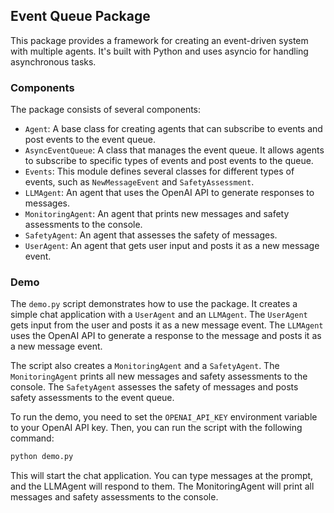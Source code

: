 ## Event Queue Package

This package provides a framework for creating an event-driven system with multiple agents. It's built with Python and uses asyncio for handling asynchronous tasks.

### Components
The package consists of several components:

- `Agent`: A base class for creating agents that can subscribe to events and post events to the event queue.
- `AsyncEventQueue`: A class that manages the event queue. It allows agents to subscribe to specific types of events and post events to the queue.
- `Events`: This module defines several classes for different types of events, such as `NewMessageEvent` and `SafetyAssessment`.
- `LLMAgent`: An agent that uses the OpenAI API to generate responses to messages.
- `MonitoringAgent`: An agent that prints new messages and safety assessments to the console.
- `SafetyAgent`: An agent that assesses the safety of messages.
- `UserAgent`: An agent that gets user input and posts it as a new message event.

### Demo
The `demo.py` script demonstrates how to use the package. It creates a simple chat application with a `UserAgent` and an `LLMAgent`. The `UserAgent` gets input from the user and posts it as a new message event. The `LLMAgent` uses the OpenAI API to generate a response to the message and posts it as a new message event.

The script also creates a `MonitoringAgent` and a `SafetyAgent`. The `MonitoringAgent` prints all new messages and safety assessments to the console. The `SafetyAgent` assesses the safety of messages and posts safety assessments to the event queue.

To run the demo, you need to set the `OPENAI_API_KEY` environment variable to your OpenAI API key. Then, you can run the script with the following command:

```bash
python demo.py
```

This will start the chat application. You can type messages at the prompt, and the LLMAgent will respond to them. The MonitoringAgent will print all messages and safety assessments to the console.
